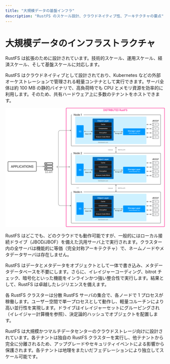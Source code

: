 ```yaml
---
title: "大規模データの基盤インフラ"
description: "RustFS のスケール設計、クラウドネイティブ性、アーキテクチャの要点"
---
```


# 大規模データのインフラストラクチャ

RustFS は拡張のために設計されています。技術的スケール、運用スケール、経済スケール、そして基盤スケールに対応します。

RustFS はクラウドネイティブとして設計されており、Kubernetes などの外部オーケストレーションで管理される軽量コンテナとして実行できます。サーバ全体は約 100 MB の静的バイナリで、高負荷時でも CPU とメモリ資源を効率的に利用します。そのため、共有ハードウェア上に多数のテナントをホストできます。

![RustFS アーキテクチャ図](./images/s2-1.png)

RustFS はどこでも、どのクラウドでも動作可能ですが、一般的にはローカル接続ドライブ（JBOD/JBOF）を備えた汎用サーバ上で実行されます。クラスター内の全サーバは機能的に等価（完全対称アーキテクチャ）で、ネームノードやメタデータサーバは存在しません。

RustFS はデータとメタデータをオブジェクトとして一体で書き込み、メタデータデータベースを不要にします。さらに、イレイジャーコーディング、bitrot チェック、暗号化といった機能をインラインかつ強い整合性で実行します。結果として、RustFS は卓越したレジリエンスを備えます。

各 RustFS クラスターは分散 RustFS サーバの集合で、各ノードで 1 プロセスが稼働します。ユーザー空間で単一プロセスとして動作し、軽量コルーチンにより高い並行性を実現します。ドライブはイレイジャーセットにグルーピングされ（イレイジャー計算機を参照）、決定論的ハッシュでオブジェクトを配置します。

RustFS は大規模かつマルチデータセンターのクラウドストレージ向けに設計されています。各テナントは独自の RustFS クラスターを実行し、他テナントから完全に分離されるため、アップグレードやセキュリティイベントによる影響から保護されます。各テナントは地理をまたいだフェデレーションにより独立してスケール可能です。

